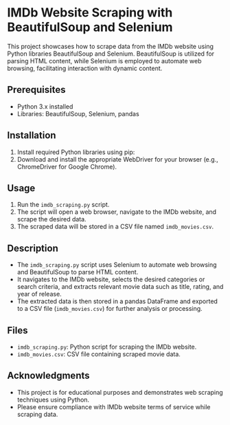 # IMDb Website Scraping with BeautifulSoup and Selenium

This project showcases how to scrape data from the IMDb website using Python libraries BeautifulSoup and Selenium. BeautifulSoup is utilized for parsing HTML content, while Selenium is employed to automate web browsing, facilitating interaction with dynamic content.

## Prerequisites
- Python 3.x installed
- Libraries: BeautifulSoup, Selenium, pandas

## Installation
1. Install required Python libraries using pip:
2. Download and install the appropriate WebDriver for your browser (e.g., ChromeDriver for Google Chrome).

## Usage
1. Run the `imdb_scraping.py` script.
2. The script will open a web browser, navigate to the IMDb website, and scrape the desired data.
3. The scraped data will be stored in a CSV file named `imdb_movies.csv`.

## Description
- The `imdb_scraping.py` script uses Selenium to automate web browsing and BeautifulSoup to parse HTML content.
- It navigates to the IMDb website, selects the desired categories or search criteria, and extracts relevant movie data such as title, rating, and year of release.
- The extracted data is then stored in a pandas DataFrame and exported to a CSV file (`imdb_movies.csv`) for further analysis or processing.

## Files
- `imdb_scraping.py`: Python script for scraping the IMDb website.
- `imdb_movies.csv`: CSV file containing scraped movie data.

## Acknowledgments
- This project is for educational purposes and demonstrates web scraping techniques using Python.
- Please ensure compliance with IMDb website terms of service while scraping data.

